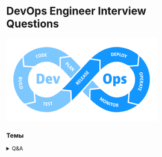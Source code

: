 # DevOps Engineer Interview Questions
<img src="https://raw.githubusercontent.com/vadim-bikmetov/interview/main/images/devops.png" width="400" alt="DevOps">

### Темы
<details>
  <summary>Q&A</summary>

  - [**Linux**](docs/01.linux.md)
  - [**Network**](docs/02.network.md)
  - [**Ansible**](docs/03.ansible.md)
  - [**Docker**](docs/04.docker.md)
  - [**K8s**](docs/05.k8s.md)
</details>